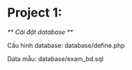 # Project 1:

_** Cài đặt database **_

Cấu hình database: database/define.php

Data mẫu: database/exam_bd.sql
